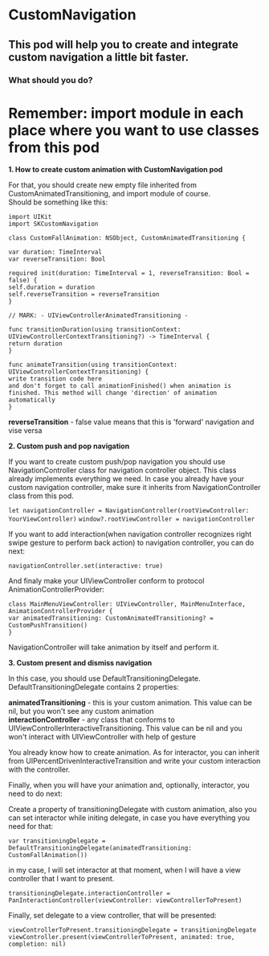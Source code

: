 # CustomNavigation  

## This pod will help you to create and integrate custom navigation a little bit faster.  

### What should you do?  

# Remember: import module in each place where you want to use classes from this pod

**1. How to create custom animation with CustomNavigation pod**   

For that, you should create new empty file inherited from CustomAnimatedTransitioning, and import module of course.  
Should be something like this:  

`import UIKit`  
`import SKCustomNavigation`  

`class CustomFallAnimation: NSObject, CustomAnimatedTransitioning {`    

`var duration: TimeInterval`    
`var reverseTransition: Bool`    

`required init(duration: TimeInterval = 1, reverseTransition: Bool = false) {`    
`self.duration = duration`  
`self.reverseTransition = reverseTransition`  
`}`  

`// MARK: - UIViewControllerAnimatedTransitioning -`  

`func transitionDuration(using transitionContext: UIViewControllerContextTransitioning?) -> TimeInterval {`  
`return duration`  
`}`  

`func animateTransition(using transitionContext: UIViewControllerContextTransitioning) {`  
`write transition code here`  
`and don't forget to call animationFinished() when animation is finished. This method will change 'direction' of animation automatically`  
`}`  

**reverseTransition** - false value means that this is 'forward' navigation and vise versa

**2. Custom push and pop navigation**  

If you want to create custom push/pop navigation you should use NavigationController class for navigation controller object. This class already implements everything we need.
In case you already have your custom navigation controller, make sure it inherits from NavigationController class from this pod.  

`let navigationController = NavigationController(rootViewController: YourViewController)`
`window?.rootViewController = navigationController`

If you want to add interaction(when navigation controller recognizes right swipe gesture to perform back action) to navigation controller, you can do next:  

`navigationController.set(interactive: true)`  

And finaly make your UIViewController conform to protocol AnimationControllerProvider:  

`class MainMenuViewController: UIViewController, MainMenuInterface, AnimationControllerProvider {`  
`var animatedTransitioning: CustomAnimatedTransitioning? = CustomPushTransition()`  
`}`

NavigationController will take animation by itself and perform it.    

**3. Custom present and dismiss navigation**  

In this case, you should use DefaultTransitioningDelegate. DefaultTransitioningDelegate contains 2 properties:    

**animatedTransitioning** - this is your custom animation. This value can be nil, but you won't see any custom animation    
**interactionController** - any class that conforms to UIViewControllerInteractiveTransitioning. This value can be nil and you won't interact with UIViewController with help of gesture      

You already know how to create animation. As for interactor, you can inherit from UIPercentDrivenInteractiveTransition and write your custom interaction with the controller.  

Finally, when you will have your animation and, optionally, interactor, you need to do next:  

Create a property of transitioningDelegate with custom animation, also you can set interactor while initing delegate, in case you have everything you need for that:  

`var transitioningDelegate = DefaultTransitioningDelegate(animatedTransitioning: CustomFallAnimation())`    

in my case, I will set interactor at that moment, when I will have a view controller that I want to present.  

`transitioningDelegate.interactionController = PanInteractionController(viewController: viewControllerToPresent)`    
  
Finally, set delegate to a view controller, that will be presented: 

`viewControllerToPresent.transitioningDelegate = transitioningDelegate`    
`viewController.present(viewControllerToPresent, animated: true, completion: nil)`  
